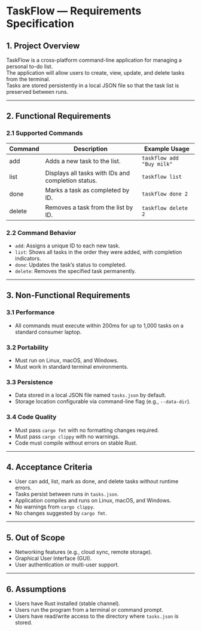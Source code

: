 # TaskFlow — Requirements Specification

## 1. Project Overview

TaskFlow is a cross-platform command-line application for managing a personal to-do list.  
The application will allow users to create, view, update, and delete tasks from the terminal.  
Tasks are stored persistently in a local JSON file so that the task list is preserved between runs.

---

## 2. Functional Requirements

### 2.1 Supported Commands

| Command | Description                                        | Example Usage             |
| ------- | -------------------------------------------------- | ------------------------- |
| add     | Adds a new task to the list.                       | `taskflow add "Buy milk"` |
| list    | Displays all tasks with IDs and completion status. | `taskflow list`           |
| done    | Marks a task as completed by ID.                   | `taskflow done 2`         |
| delete  | Removes a task from the list by ID.                | `taskflow delete 2`       |

### 2.2 Command Behavior

- `add`: Assigns a unique ID to each new task.
- `list`: Shows all tasks in the order they were added, with completion indicators.
- `done`: Updates the task’s status to completed.
- `delete`: Removes the specified task permanently.

---

## 3. Non-Functional Requirements

### 3.1 Performance

- All commands must execute within 200ms for up to 1,000 tasks on a standard consumer laptop.

### 3.2 Portability

- Must run on Linux, macOS, and Windows.
- Must work in standard terminal environments.

### 3.3 Persistence

- Data stored in a local JSON file named `tasks.json` by default.
- Storage location configurable via command-line flag (e.g., `--data-dir`).

### 3.4 Code Quality

- Must pass `cargo fmt` with no formatting changes required.
- Must pass `cargo clippy` with no warnings.
- Code must compile without errors on stable Rust.

---

## 4. Acceptance Criteria

- User can add, list, mark as done, and delete tasks without runtime errors.
- Tasks persist between runs in `tasks.json`.
- Application compiles and runs on Linux, macOS, and Windows.
- No warnings from `cargo clippy`.
- No changes suggested by `cargo fmt`.

---

## 5. Out of Scope

- Networking features (e.g., cloud sync, remote storage).
- Graphical User Interface (GUI).
- User authentication or multi-user support.

---

## 6. Assumptions

- Users have Rust installed (stable channel).
- Users run the program from a terminal or command prompt.
- Users have read/write access to the directory where `tasks.json` is stored.
